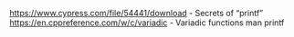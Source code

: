 https://www.cypress.com/file/54441/download - Secrets of “printf”
https://en.cppreference.com/w/c/variadic - Variadic functions
man printf
